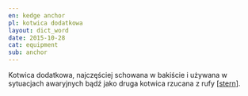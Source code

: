 ```yaml
---
en: kedge anchor
pl: kotwica dodatkowa
layout: dict_word
date: 2015-10-28
cat: equipment
sub: anchor
---
```


Kotwica dodatkowa, najczęściej schowana w bakiście i używana w sytuacjach awaryjnych bądź jako druga kotwica rzucana 
z rufy [[stern](/dict/s/stern/)].

